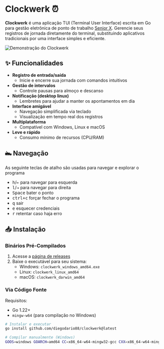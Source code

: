 # Clockwerk ⏰

**Clockwerk** é uma aplicação TUI (Terminal User Interface) escrita em Go para gestão eletrônica de ponto de trabalho [Senior X](https://www.senior.com.br). Gerencie seus registros de jornada diretamente do terminal, substituindo aplicativos tradicionais por uma interface simples e eficiente.

![Demonstração do Clockwerk](https://github.com/user-attachments/assets/376f75f6-4e8b-49ab-8908-1c795df61543)

## ✨ Funcionalidades

- **Registro de entrada/saída**
  - Inicie e encerre sua jornada com comandos intuitivos
- **Gestão de intervalos**
  - Controle pausas para almoço e descanso
- **Notificação (desktop linux)**
  - Lembretes para ajudar a manter os apontamentos em dia
- **Interface amigável**
  - Navegação simplificada via teclado
  - Visualização em tempo real dos registros
- **Multiplataforma**
  - Compatível com Windows, Linux e macOS
- **Leve e rápido**
  - Consumo mínimo de recursos (CPU/RAM)

## 🖦 Navegação

As seguinte teclas de atalho são usadas para navegar e explorar o programa

- <kbd>h</kbd>/<kbd>←</kbd> para navegar para esquerda
- <kbd>l</kbd>/<kbd>→</kbd> para navegar para direita
- <kbd>Space</kbd> bater o ponto
- <kbd>ctrl+c</kbd> forçar fechar o programa
- <kbd>q</kbd> sair
- <kbd>e</kbd> esquecer credenciais
- <kbd>r</kbd> retentar caso haja erro

## 📥 Instalação

### Binários Pré-Compilados

1. Acesse a [página de releases](https://github.com/diegodario88/clockwerk/releases)
2. Baixe o executável para seu sistema:
   - Windows: `clockwerk_windows_amd64.exe`
   - Linux: `clockwerk_linux_amd64`
   - macOS: `clockwerk_darwin_amd64`

### Via Código Fonte

Requisitos:

- Go 1.22+
- `mingw-w64` (para compilação no Windows)

```bash
# Instalar e executar
go install github.com/diegodario88/clockwerk@latest

# Compilar manualmente (Windows)
GOOS=windows GOARCH=amd64 CC=x86_64-w64-mingw32-gcc CXX=x86_64-w64-mingw32-g++ CGO_ENABLED=1 go build -o clockwerk.exe
```
